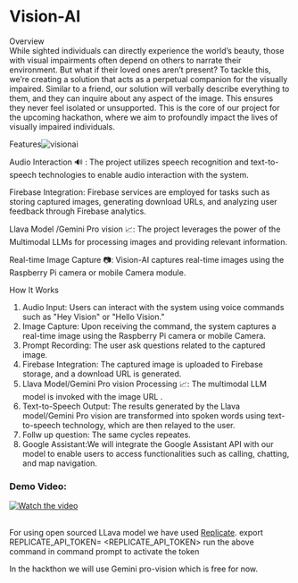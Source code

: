 <h1>Vision-AI</h1>
Overview<br>
While sighted individuals can directly experience the world’s beauty, those with visual impairments often depend on others to narrate their environment. But what if their loved ones aren’t present? To tackle this, we’re creating a solution that acts as a perpetual companion for the visually impaired. Similar to a friend, our solution will verbally describe everything to them, and they can inquire about any aspect of the image. This ensures they never feel isolated or unsupported. This is the core of our project for the upcoming hackathon, where we aim to profoundly impact the lives of visually impaired individuals.

Features![visionai](https://github.com/Thejas775/vision-ai/assets/58774753/09bc0d3e-afd4-450e-9241-d692ed975988)

Audio Interaction 🔊 : The project utilizes speech recognition and text-to-speech technologies to enable audio interaction with the system.

Firebase Integration: Firebase services are employed for tasks such as storing captured images, generating download URLs, and analyzing user feedback through Firebase analytics.

Llava Model /Gemini Pro vision 📈: The project leverages the power of the Multimodal LLMs for processing images and providing relevant information.

Real-time Image Capture 📷: Vision-AI captures real-time images using the Raspberry Pi camera or mobile Camera module.<br>


How It Works<br>

<ol>
  <li>Audio Input: Users can interact with the system using voice commands such as "Hey Vision" or "Hello Vision."</li>

<li>Image Capture: Upon receiving the command, the system captures a real-time image using the Raspberry Pi camera or mobile Camera.</li>

<li>Prompt Recording: The user ask questions related to the captured image.</li>

<li>Firebase Integration: The captured image is uploaded to Firebase storage, and a download URL is generated.</li>

<li>Llava Model/Gemini Pro vision Processing 📈: The multimodal LLM model is invoked with the image URL .</li>

<li>Text-to-Speech Output: The results generated by the Llava model/Gemini Pro vision are transformed into spoken words using text-to-speech technology, which are then relayed to the user.</li>

<li>Follw up question: The same cycles repeates.</li>

<li>Google Assistant:We will integrate the Google Assistant API with our model to enable users to access functionalities such as calling, chatting, and map navigation.
 </li>

</ol>
<h3>Demo Video:</h3>

[![Watch the video](https://img.youtube.com/vi/ot4cCV3151w/maxresdefault.jpg)](https://www.youtube.com/watch?v=ot4cCV3151w)<br>
<br>

For using open sourced LLava model we have used [Replicate](https://replicate.com/yorickvp/llava-13b).
export REPLICATE_API_TOKEN= <REPLICATE_API_TOKEN> 
run the above command in command prompt to activate the token

In the hackthon we will use Gemini pro-vision which is free for now.
